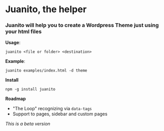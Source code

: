# Juanito, the helper

### Juanito will help you to create a Wordpress Theme just using your html files

**Usage**:

  `juanito <file or folder> <destination>`

**Example**:

  `juanito examples/index.html -d theme`

**Install**

  `npm -g install juanito`

**Roadmap**

  * "The Loop" recognizing via `data-tags`
  * Support to pages, sidebar and custom pages

*This is a beta version*
